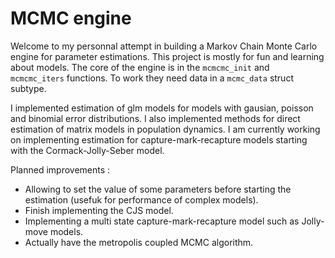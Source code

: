 # MCMC engine

Welcome to my personnal attempt in building a Markov Chain Monte Carlo engine for parameter estimations. This project is mostly for fun and learning about models. The core of the engine is in the `mcmcmc_init` and `mcmcmc_iters` functions. To work they need data in a `mcmc_data` struct subtype.

I implemented estimation of glm models for models with gausian, poisson and binomial error distributions. I also implemented methods for direct estimation of matrix models in population dynamics. I am currently working on implementing estimation for capture-mark-recapture models starting with the Cormack-Jolly-Seber model.

Planned improvements :
- Allowing to set the value of some parameters before starting the estimation (usefuk for performance of complex models).
- Finish implementing the CJS model.
- Implementing a multi state capture-mark-recapture model such as Jolly-move models.
- Actually have the metropolis coupled MCMC algorithm.
